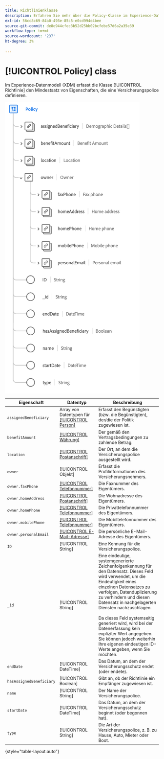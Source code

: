 ```yaml
---
title: Richtlinienklasse
description: Erfahren Sie mehr über die Policy-Klasse im Experience-Datenmodell (XDM).
exl-id: 56cc8c69-84a0-493e-85c5-e0cd994e4bee
source-git-commit: de8e944cfec3b52d25bb02bcfebe57d6a2a35e39
workflow-type: tm+mt
source-wordcount: '237'
ht-degree: 3%

---
```


# [!UICONTROL Policy] class

Im Experience-Datenmodell (XDM) erfasst die Klasse [!UICONTROL Richtlinie] den Mindestsatz von Eigenschaften, die eine Versicherungspolice definieren.

![](../images/classes/policy.png)

| Eigenschaft | Datentyp | Beschreibung |
| --- | --- | --- |
| `assignedBeneficiary` | Array von Datentypen für [[!UICONTROL Person]](../data-types/person.md) | Erfasst den Begünstigten (bzw. die Begünstigten), der/die der Politik zugewiesen ist. |
| `benefitAmount` | [[!UICONTROL Währung]](../data-types/currency.md) | Der gemäß den Vertragsbedingungen zu zahlende Betrag. |
| `location` | [[!UICONTROL Postanschrift]](../data-types/postal-address.md) | Der Ort, an dem die Versicherungspolice ausgestellt wird. |
| `owner` | [!UICONTROL Objekt] | Erfasst die Profilinformationen des Versicherungsnehmers. |
| `owner.faxPhone` | [[!UICONTROL Telefonnummer]](../data-types/phone-number.md) | Die Faxnummer des Eigentümers. |
| `owner.homeAddress` | [[!UICONTROL Postanschrift]](../data-types/postal-address.md) | Die Wohnadresse des Eigentümers. |
| `owner.homePhone` | [[!UICONTROL Telefonnummer]](../data-types/phone-number.md) | Die Privattelefonnummer des Eigentümers. |
| `owner.mobilePhone` | [[!UICONTROL Telefonnummer]](../data-types/phone-number.md) | Die Mobiltelefonnummer des Eigentümers. |
| `owner.personalEmail` | [[!UICONTROL E-Mail-Adresse]](../data-types/email-address.md) | Die persönliche E-Mail-Adresse des Eigentümers. |
| `ID` | [!UICONTROL String] | Eine Kennung für die Versicherungspolice. |
| `_id` | [!UICONTROL String] | Eine eindeutige, systemgenerierte Zeichenfolgenkennung für den Datensatz. Dieses Feld wird verwendet, um die Eindeutigkeit eines einzelnen Datensatzes zu verfolgen, Datenduplizierung zu verhindern und diesen Datensatz in nachgelagerten Diensten nachzuschlagen.<br><br>Da dieses Feld systemseitig generiert wird, wird bei der Datenerfassung kein expliziter Wert angegeben. Sie können jedoch weiterhin Ihre eigenen eindeutigen ID-Werte angeben, wenn Sie möchten. |
| `endDate` | [!UICONTROL DateTime] | Das Datum, an dem der Versicherungsschutz endet (oder endete). |
| `hasAssignedBeneficiary` | [!UICONTROL Boolean] | Gibt an, ob der Richtlinie ein Empfänger zugewiesen ist. |
| `name` | [!UICONTROL String] | Der Name der Versicherungspolice. |
| `startDate` | [!UICONTROL DateTime] | Das Datum, an dem der Versicherungsschutz beginnt (oder begonnen hat). |
| `type` | [!UICONTROL String] | Die Art der Versicherungspolice, z. B. zu Hause, Auto, Mieter oder Boot. |

{style="table-layout:auto"}
